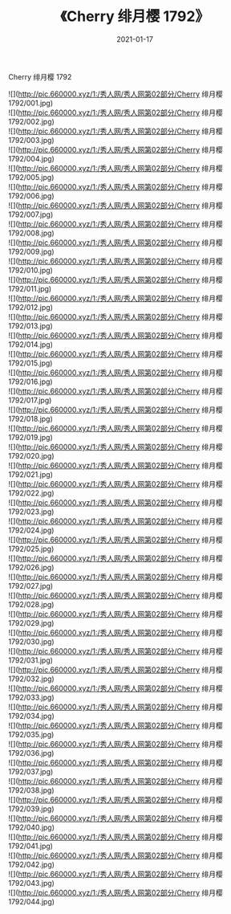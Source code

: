 ﻿---
layout: post
title:  《Cherry 绯月樱 1792》
date:   2021-01-17
img: http://pic.660000.xyz/1:/秀人网/秀人网第02部分/Cherry 绯月樱 1792/000.jpg
categories: [美女, 清纯, 唯美]
---

Cherry 绯月樱 1792

  ![](http://pic.660000.xyz/1:/秀人网/秀人网第02部分/Cherry 绯月樱 1792/001.jpg) <br> ![](http://pic.660000.xyz/1:/秀人网/秀人网第02部分/Cherry 绯月樱 1792/002.jpg) <br> ![](http://pic.660000.xyz/1:/秀人网/秀人网第02部分/Cherry 绯月樱 1792/003.jpg) <br> ![](http://pic.660000.xyz/1:/秀人网/秀人网第02部分/Cherry 绯月樱 1792/004.jpg) <br> ![](http://pic.660000.xyz/1:/秀人网/秀人网第02部分/Cherry 绯月樱 1792/005.jpg) <br> ![](http://pic.660000.xyz/1:/秀人网/秀人网第02部分/Cherry 绯月樱 1792/006.jpg) <br> ![](http://pic.660000.xyz/1:/秀人网/秀人网第02部分/Cherry 绯月樱 1792/007.jpg) <br> ![](http://pic.660000.xyz/1:/秀人网/秀人网第02部分/Cherry 绯月樱 1792/008.jpg) <br> ![](http://pic.660000.xyz/1:/秀人网/秀人网第02部分/Cherry 绯月樱 1792/009.jpg) <br> ![](http://pic.660000.xyz/1:/秀人网/秀人网第02部分/Cherry 绯月樱 1792/010.jpg) <br> ![](http://pic.660000.xyz/1:/秀人网/秀人网第02部分/Cherry 绯月樱 1792/011.jpg) <br> ![](http://pic.660000.xyz/1:/秀人网/秀人网第02部分/Cherry 绯月樱 1792/012.jpg) <br> ![](http://pic.660000.xyz/1:/秀人网/秀人网第02部分/Cherry 绯月樱 1792/013.jpg) <br> ![](http://pic.660000.xyz/1:/秀人网/秀人网第02部分/Cherry 绯月樱 1792/014.jpg) <br> ![](http://pic.660000.xyz/1:/秀人网/秀人网第02部分/Cherry 绯月樱 1792/015.jpg) <br> ![](http://pic.660000.xyz/1:/秀人网/秀人网第02部分/Cherry 绯月樱 1792/016.jpg) <br> ![](http://pic.660000.xyz/1:/秀人网/秀人网第02部分/Cherry 绯月樱 1792/017.jpg) <br> ![](http://pic.660000.xyz/1:/秀人网/秀人网第02部分/Cherry 绯月樱 1792/018.jpg) <br> ![](http://pic.660000.xyz/1:/秀人网/秀人网第02部分/Cherry 绯月樱 1792/019.jpg) <br> ![](http://pic.660000.xyz/1:/秀人网/秀人网第02部分/Cherry 绯月樱 1792/020.jpg) <br> ![](http://pic.660000.xyz/1:/秀人网/秀人网第02部分/Cherry 绯月樱 1792/021.jpg) <br> ![](http://pic.660000.xyz/1:/秀人网/秀人网第02部分/Cherry 绯月樱 1792/022.jpg) <br> ![](http://pic.660000.xyz/1:/秀人网/秀人网第02部分/Cherry 绯月樱 1792/023.jpg) <br> ![](http://pic.660000.xyz/1:/秀人网/秀人网第02部分/Cherry 绯月樱 1792/024.jpg) <br> ![](http://pic.660000.xyz/1:/秀人网/秀人网第02部分/Cherry 绯月樱 1792/025.jpg) <br> ![](http://pic.660000.xyz/1:/秀人网/秀人网第02部分/Cherry 绯月樱 1792/026.jpg) <br> ![](http://pic.660000.xyz/1:/秀人网/秀人网第02部分/Cherry 绯月樱 1792/027.jpg) <br> ![](http://pic.660000.xyz/1:/秀人网/秀人网第02部分/Cherry 绯月樱 1792/028.jpg) <br> ![](http://pic.660000.xyz/1:/秀人网/秀人网第02部分/Cherry 绯月樱 1792/029.jpg) <br> ![](http://pic.660000.xyz/1:/秀人网/秀人网第02部分/Cherry 绯月樱 1792/030.jpg) <br> ![](http://pic.660000.xyz/1:/秀人网/秀人网第02部分/Cherry 绯月樱 1792/031.jpg) <br> ![](http://pic.660000.xyz/1:/秀人网/秀人网第02部分/Cherry 绯月樱 1792/032.jpg) <br> ![](http://pic.660000.xyz/1:/秀人网/秀人网第02部分/Cherry 绯月樱 1792/033.jpg) <br> ![](http://pic.660000.xyz/1:/秀人网/秀人网第02部分/Cherry 绯月樱 1792/034.jpg) <br> ![](http://pic.660000.xyz/1:/秀人网/秀人网第02部分/Cherry 绯月樱 1792/035.jpg) <br> ![](http://pic.660000.xyz/1:/秀人网/秀人网第02部分/Cherry 绯月樱 1792/036.jpg) <br> ![](http://pic.660000.xyz/1:/秀人网/秀人网第02部分/Cherry 绯月樱 1792/037.jpg) <br> ![](http://pic.660000.xyz/1:/秀人网/秀人网第02部分/Cherry 绯月樱 1792/038.jpg) <br> ![](http://pic.660000.xyz/1:/秀人网/秀人网第02部分/Cherry 绯月樱 1792/039.jpg) <br> ![](http://pic.660000.xyz/1:/秀人网/秀人网第02部分/Cherry 绯月樱 1792/040.jpg) <br> ![](http://pic.660000.xyz/1:/秀人网/秀人网第02部分/Cherry 绯月樱 1792/041.jpg) <br> ![](http://pic.660000.xyz/1:/秀人网/秀人网第02部分/Cherry 绯月樱 1792/042.jpg) <br> ![](http://pic.660000.xyz/1:/秀人网/秀人网第02部分/Cherry 绯月樱 1792/043.jpg) <br> ![](http://pic.660000.xyz/1:/秀人网/秀人网第02部分/Cherry 绯月樱 1792/044.jpg) <br>